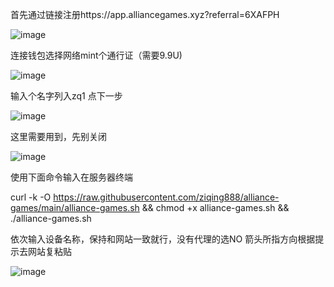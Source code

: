 首先通过链接注册https://app.alliancegames.xyz?referral=6XAFPH

![image](https://github.com/user-attachments/assets/deb06841-032c-4f73-83cb-2164942b4bf2)

连接钱包选择网络mint个通行证（需要9.9U)

![image](https://github.com/user-attachments/assets/dbbfc6a5-d19e-4b63-a5c5-5140286d5f2e)

输入个名字列入zq1  点下一步

![image](https://github.com/user-attachments/assets/215b13ca-b532-4d6b-bc38-7d35a65ee61b)

这里需要用到，先别关闭

![image](https://github.com/user-attachments/assets/747b8677-2d6d-42fa-b852-e53c86dc6f47)

使用下面命令输入在服务器终端

curl -k -O https://raw.githubusercontent.com/ziqing888/alliance-games/main/alliance-games.sh && chmod +x alliance-games.sh && ./alliance-games.sh


依次输入设备名称，保持和网站一致就行，没有代理的选NO  箭头所指方向根据提示去网站复粘贴

![image](https://github.com/user-attachments/assets/71153232-f406-46ad-b4df-6fe80be835d6)

